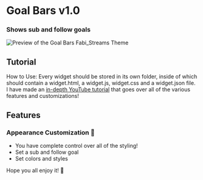 # Goal Bars v1.0
### Shows sub and follow goals

![Preview of the Goal Bars Fabi_Streams Theme](https://i.imgur.com/6y5mfrF.png)

## Tutorial

How to Use: Every widget should be stored in its own folder, inside of which should contain a widget.html, a widget.js, widget.css and a widget.json file.
I have made an [in-depth YouTube tutorial](https://www.youtube.com/watch?v=wWexB_7ZvEA) that goes over all of the various features and customizations!

## Features
### Appearance Customization 🎨
- You have complete control over all of the styling!
- Set a sub and follow goal
- Set colors and styles

Hope you all enjoy it! 💖
